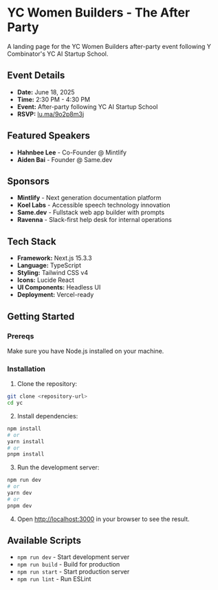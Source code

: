 # YC Women Builders - The After Party

A landing page for the YC Women Builders after-party event following Y Combinator's YC AI Startup School.

## Event Details

- **Date:** June 18, 2025
- **Time:** 2:30 PM - 4:30 PM
- **Event:** After-party following YC AI Startup School
- **RSVP:** [lu.ma/9o2p8m3j](https://lu.ma/9o2p8m3j?tk=XSBBIk)

## Featured Speakers

- **Hahnbee Lee** - Co-Founder @ Mintlify
- **Aiden Bai** - Founder @ Same.dev

## Sponsors

- **Mintlify** - Next generation documentation platform
- **Koel Labs** - Accessible speech technology innovation
- **Same.dev** - Fullstack web app builder with prompts
- **Ravenna** - Slack-first help desk for internal operations

## Tech Stack

- **Framework:** Next.js 15.3.3
- **Language:** TypeScript
- **Styling:** Tailwind CSS v4
- **Icons:** Lucide React
- **UI Components:** Headless UI
- **Deployment:** Vercel-ready

## Getting Started

### Prereqs

Make sure you have Node.js installed on your machine.

### Installation

1. Clone the repository:

```bash
git clone <repository-url>
cd yc
```

2. Install dependencies:

```bash
npm install
# or
yarn install
# or
pnpm install
```

3. Run the development server:

```bash
npm run dev
# or
yarn dev
# or
pnpm dev
```

4. Open [http://localhost:3000](http://localhost:3000) in your browser to see the result.

## Available Scripts

- `npm run dev` - Start development server
- `npm run build` - Build for production
- `npm run start` - Start production server
- `npm run lint` - Run ESLint
